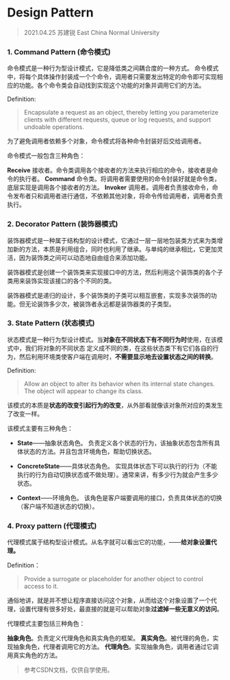 # Design Pattern

> 2021.04.25  苏建锐  East China Normal University

###  1. Command Pattern (命令模式)

命令模式是一种行为型设计模式，它是降低类之间耦合度的一种方式。
命令模式中，将每个具体操作封装成一个个命令，调用者只需要发出特定的命令即可实现相应的功能。各个命令类会自动找到实现这个功能的对象并调用它们的方法。

Definition:

> Encapsulate a request as an object, thereby letting you parameterize clients with different requests, queue or log requests, and support undoable operations.

为了避免调用者依赖多个对象，命令模式将各种命令封装好后交给调用者。

命令模式一般包含三种角色：

**Receive** 接收者。命令类调用各个接收者的方法来执行相应的命令，接收者是命令的执行者。
**Command** 命令类。将调用者需要使用的命令封装好就是命令类，底层实现是调用各个接收者的方法。
**Invoker** 调用者。调用者负责接收命令，命令发布者只和调用者进行通信，不依赖其他对象，将命令传给调用者，调用者负责执行。



### 2. Decorator Pattern (装饰器模式)

装饰器模式是一种属于结构型的设计模式，它通过一层一层地包装类方式来为类增加新的方法，本质是利用组合，同时也利用了继承。与单纯的继承相比，它更加灵活，因为装饰类之间可以动态地自由组合来添加功能。

装饰器模式是创建一个装饰类来实现接口中的方法，然后利用这个装饰类的各个子类用来装饰实现该接口的各个不同的类。

装饰器模式是递归的设计，多个装饰类的子类可以相互嵌套，实现多次装饰的功能。但无论装饰多少次，被装饰者永远都是装饰器类的子类型。



### 3. State Pattern (状态模式)

状态模式是一种行为型设计模式。当**对象在不同状态下有不同行为时**使用，在该模式中，我们将对象的不同状态
定义成不同的类，在这些状态类下有它们各自的行为，然后利用环境类使客户端在调用时，**不需要显示地去设置状态之间的转换**。

Definition:

> Allow an object to alter its behavior when its internal state changes. The object will appear to change its class.

该模式的本质是**状态的改变引起行为的改变**，从外部看就像该对象所对应的类发生了改变一样。

该模式主要有三种角色：

- **State**——抽象状态角色。
  负责定义各个状态的行为，该抽象状态包含所有具体状态的方法。并且包含环境角色，帮助切换状态。

- **ConcreteState**——具体状态角色。
  实现具体状态下可以执行的行为（不能执行的行为自动切换状态或不做处理）。通常来讲，有多少行为就会产生多少状态。

- **Context**——环境角色。
  该角色是客户端要调用的接口，负责具体状态的切换（客户端不知道状态的切换）。



### 4. Proxy pattern (代理模式)

代理模式属于结构型设计模式。从名字就可以看出它的功能，——**给对象设置代理。**

Definition：

> Provide a surrogate or placeholder for another object to control access to it.

通俗地讲，就是并不想让程序直接访问这个对象，从而给这个对象设置了一个代理，设置代理有很多好处，最直接的就是可以帮助对象**过滤掉一些无意义的访问**。

代理模式主要包括三种角色：

**抽象角色**。负责定义代理角色和真实角色的框架。
**真实角色**。被代理的角色，实现抽象角色，代理者调用它的方法。
**代理角色**。实现抽象角色，调用者通过它调用真实角色的方法。



> 参考CSDN文档，仅供自学使用。